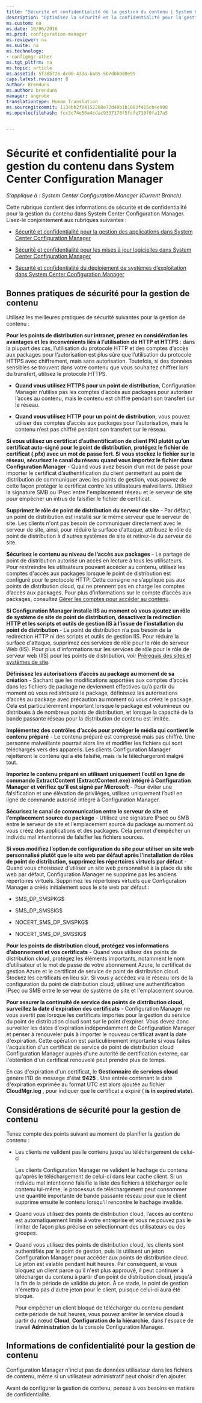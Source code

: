 ```yaml
---
title: "Sécurité et confidentialité de la gestion du contenu | System Center Configuration Manager"
description: "Optimisez la sécurité et la confidentialité pour la gestion du contenu dans System Center Configuration Manager."
ms.custom: na
ms.date: 10/06/2016
ms.prod: configuration-manager
ms.reviewer: na
ms.suite: na
ms.technology:
- configmgr-other
ms.tgt_pltfrm: na
ms.topic: article
ms.assetid: 5f38b726-dc00-433a-ba05-5b7dbb0d8e99
caps.latest.revision: 8
author: Brenduns
ms.author: brenduns
manager: angrobe
translationtype: Human Translation
ms.sourcegitcommit: 1134bb2f04152288e72d40b1b1083f415cb4e900
ms.openlocfilehash: fcc3c74e50a4cdac9337178f5fcfe710f0fa17a5


---
```

# <a name="security-and-privacy-for-content-management-for-system-center-configuration-manager"></a>Sécurité et confidentialité pour la gestion du contenu dans System Center Configuration Manager

*S’applique à : System Center Configuration Manager (Current Branch)*

Cette rubrique contient des informations de sécurité et de confidentialité pour la gestion du contenu dans System Center Configuration Manager. Lisez-le conjointement aux rubriques suivantes :  

-   [Sécurité et confidentialité pour la gestion des applications dans System Center Configuration Manager](../../../apps/plan-design/security-and-privacy-for-application-management.md)  

-   [Sécurité et confidentialité pour les mises à jour logicielles dans System Center Configuration Manager](/sccm/sum/plan-design/security-and-privacy-for-software-updates)  

-   [Sécurité et confidentialité du déploiement de systèmes d’exploitation dans System Center Configuration Manager](../../../osd/plan-design/security-and-privacy-for-operating-system-deployment.md)  

##  <a name="a-namebkmksecuritycontentmanagementa-security-best-practices-for-content-management"></a><a name="BKMK_Security_ContentManagement"></a> Bonnes pratiques de sécurité pour la gestion de contenu  
 Utilisez les meilleures pratiques de sécurité suivantes pour la gestion de contenu :  

 **Pour les points de distribution sur intranet, prenez en considération les avantages et les inconvénients liés à l’utilisation de HTTP et HTTPS** : dans la plupart des cas, l’utilisation du protocole HTTP et des comptes d’accès aux packages pour l’autorisation est plus sûre que l’utilisation du protocole HTTPS avec chiffrement, mais sans autorisation. Toutefois, si des données sensibles se trouvent dans votre contenu que vous souhaitez chiffrer lors du transfert, utilisez le protocole HTTPS.  

-   **Quand vous utilisez HTTPS pour un point de distribution**, Configuration Manager n’utilise pas les comptes d’accès aux packages pour autoriser l’accès au contenu, mais le contenu est chiffré pendant son transfert sur le réseau.  

-   **Quand vous utilisez HTTP pour un point de distribution**, vous pouvez utiliser des comptes d’accès aux packages pour l’autorisation, mais le contenu n’est pas chiffré pendant son transfert sur le réseau.  


**Si vous utilisez un certificat d’authentification de client PKI plutôt qu’un certificat auto-signé pour le point de distribution, protégez le fichier de certificat (.pfx) avec un mot de passe fort. Si vous stockez le fichier sur le réseau, sécurisez le canal du réseau quand vous importez le fichier dans Configuration Manager** - Quand vous avez besoin d’un mot de passe pour importer le certificat d’authentification du client permettant au point de distribution de communiquer avec les points de gestion, vous pouvez de cette façon protéger le certificat contre les utilisateurs malveillants. Utilisez la signature SMB ou IPsec entre l'emplacement réseau et le serveur de site pour empêcher un intrus de falsifier le fichier de certificat.  

**Supprimez le rôle de point de distribution du serveur de site** - Par défaut, un point de distribution est installé sur le même serveur que le serveur de site. Les clients n'ont pas besoin de communiquer directement avec le serveur de site, ainsi, pour réduire la surface d'attaque, attribuez le rôle de point de distribution à d'autres systèmes de site et retirez-le du serveur de site.  

**Sécurisez le contenu au niveau de l’accès aux packages** - Le partage de point de distribution autorise un accès en lecture à tous les utilisateurs. Pour restreindre les utilisateurs pouvant accéder au contenu, utilisez les comptes d'accès aux packages lorsque le point de distribution est configuré pour le protocole HTTP. Cette consigne ne s’applique pas aux points de distribution cloud, qui ne prennent pas en charge les comptes d’accès aux packages. Pour plus d’informations sur le compte d’accès aux packages, consultez [Gérer les comptes pour accéder au contenu](../../../core/plan-design/hierarchy/manage-accounts-to-access-content.md).


**Si Configuration Manager installe IIS au moment où vous ajoutez un rôle de système de site de point de distribution, désactivez la redirection HTTP et les scripts et outils de gestion IIS à l’issue de l’installation du point de distribution** - Le point de distribution n’a pas besoin de la redirection HTTP ni des scripts et outils de gestion IIS. Pour réduire la surface d'attaque, supprimez ces services de rôle pour le rôle de serveur Web (IIS).  Pour plus d'informations sur les services de rôle pour le rôle de serveur web (IIS) pour les points de distribution, voir [Prérequis des sites et systèmes de site](/sccm/core/plan-design/configs/site-and-site-system-prerequisites).  

**Définissez les autorisations d’accès au package au moment de sa création** - Sachant que les modifications apportées aux comptes d’accès dans les fichiers de package ne deviennent effectives qu’à partir du moment où vous redistribuez le package, définissez les autorisations d’accès au package avec précaution au moment où vous créez le package. Cela est particulièrement important lorsque le package est volumineux ou distribués à de nombreux points de distribution, et lorsque la capacité de la bande passante réseau pour la distribution de contenu est limitée.  

**Implémentez des contrôles d’accès pour protéger le média qui contient le contenu préparé** - Le contenu préparé est compressé mais pas chiffré. Une personne malveillante pourrait alors lire et modifier les fichiers qui sont téléchargés vers des appareils. Les clients Configuration Manager rejetteront le contenu qui a été falsifié, mais ils le téléchargeront malgré tout.  

**Importez le contenu préparé en utilisant uniquement l’outil en ligne de commande ExtractContent (ExtractContent.exe) intégré à Configuration Manager et vérifiez qu’il est signé par Microsoft** - Pour éviter une falsification et une élévation de privilèges, utilisez uniquement l’outil en ligne de commande autorisé intégré à Configuration Manager.  

**Sécurisez le canal de communication entre le serveur de site et l’emplacement source du package** - Utilisez une signature IPsec ou SMB entre le serveur de site et l’emplacement source du package au moment où vous créez des applications et des packages. Cela permet d'empêcher un individu mal intentionné de falsifier les fichiers sources.  

**Si vous modifiez l’option de configuration du site pour utiliser un site web personnalisé plutôt que le site web par défaut après l’installation de rôles de point de distribution, supprimez les répertoires virtuels par défaut** - Quand vous choisissez d’utiliser un site web personnalisé à la place du site web par défaut, Configuration Manager ne supprime pas les anciens répertoires virtuels. Supprimez les répertoires virtuels que Configuration Manager a créés initialement sous le site web par défaut :  

-   SMS_DP_SMSPKG$  

-   SMS_DP_SMSSIG$  

-   NOCERT_SMS_DP_SMSPKG$  

-   NOCERT_SMS_DP_SMSSIG$  

**Pour les points de distribution cloud, protégez vos informations d’abonnement et vos certificats** - Quand vous utilisez des points de distribution cloud, protégez les éléments importants, notamment le nom d’utilisateur et le mot de passe de votre abonnement Azure, le certificat de gestion Azure et le certificat de service de point de distribution cloud. Stockez les certificats en lieu sûr. Si vous y accédez via le réseau lors de la configuration du point de distribution cloud, utilisez une authentification IPsec ou SMB entre le serveur de système de site et l'emplacement source.  

**Pour assurer la continuité de service des points de distribution cloud, surveillez la date d’expiration des certificats** - Configuration Manager ne vous avertit pas lorsque les certificats importés pour la gestion du service du point de distribution cloud sont sur le point d’expirer. Vous devez donc surveiller les dates d'expiration indépendamment de Configuration Manager et penser à renouveler puis à importer le nouveau certificat avant la date d'expiration. Cette opération est particulièrement importante si vous faites l'acquisition d'un certificat de service de point de distribution cloud Configuration Manager auprès d'une autorité de certification externe, car l'obtention d'un certificat renouvelé peut prendre plus de temps.  

 En cas d'expiration d'un certificat, le **Gestionnaire de services cloud** génère l'ID de message d'état **9425** . Une entrée contenant la date d'expiration exprimée au format UTC est alors ajoutée au fichier **CloudMgr.log** , pour indiquer que le certificat a expiré ( **is in expired state**).  

## <a name="security-considerations-for-content-management"></a>Considérations de sécurité pour la gestion de contenu  
Tenez compte des points suivant au moment de planifier la gestion de contenu :  

-   Les clients ne valident pas le contenu jusqu'au téléchargement de celui-ci  

     Les clients Configuration Manager ne valident le hachage du contenu qu'après le téléchargement de celui-ci dans leur cache client. Si un individu mal intentionné falsifie la liste des fichiers à télécharger ou le contenu lui-même, le processus de téléchargement peut consommer une quantité importante de bande passante réseau pour que le client supprime ensuite le contenu lorsqu'il rencontre le hachage invalide.  

-   Quand vous utilisez des points de distribution cloud, l’accès au contenu est automatiquement limité à votre entreprise et vous ne pouvez pas le limiter de façon plus précise en sélectionnant des utilisateurs ou des groupes.  

-   Quand vous utilisez des points de distribution cloud, les clients sont authentifiés par le point de gestion, puis ils utilisent un jeton Configuration Manager pour accéder aux points de distribution cloud. Le jeton est valable pendant huit heures. Par conséquent, si vous bloquez un client parce qu'il n'est plus approuvé, il peut continuer à télécharger du contenu à partir d'un point de distribution cloud, jusqu'à la fin de la période de validité du jeton. À ce stade, le point de gestion n'émettra pas d'autre jeton pour le client, puisque celui-ci aura été bloqué.  

     Pour empêcher un client bloqué de télécharger du contenu pendant cette période de huit heures, vous pouvez arrêter le service cloud à partir du nœud **Cloud**, **Configuration de la hiérarchie**, dans l'espace de travail **Administration** de la console Configuration Manager.  

##  <a name="a-namebkmkprivacycontentmanagementa-privacy-information-for-content-management"></a><a name="BKMK_Privacy_ContentManagement"></a> Informations de confidentialité pour la gestion de contenu  
 Configuration Manager n'inclut pas de données utilisateur dans les fichiers de contenu, même si un utilisateur administratif peut choisir d'en ajouter.  

 Avant de configurer la gestion de contenu, pensez à vos besoins en matière de confidentialité.  



<!--HONumber=Nov16_HO1-->


